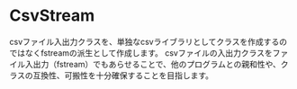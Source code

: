 # CsvStream
csvファイル入出力クラスを、単独なcsvライブラリとしてクラスを作成するのではなくfstreamの派生として作成します。
csvファイルの入出力クラスをファイル入出力（fstream）でもあらせることで、他のプログラムとの親和性や、クラスの互換性、可搬性を十分確保することを目指します。

